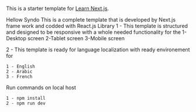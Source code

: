 This is a starter template for [Learn Next.js](https://nextjs.org/learn).

Hellow Syndo 
This is a complete template that is developed by Next.js frame work and codded with React.js Library 
1 - This template is structured and designed to be responsive with a whole needed functionality for the 
   1-Desktop screen 
   2-Tablet  screen 
   3-Mobile  screen

2 - This template is ready for language localization with ready environement for 

    1 - English
    2 - Arabic
    3 - French
    
   Run commands on local host
    
    1 - npm install
    2 - npm run dev
    
